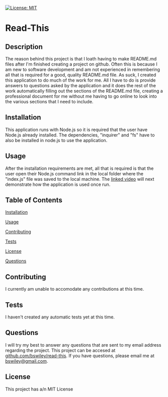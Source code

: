 [![License: MIT](https://img.shields.io/badge/License-MIT-yellow.svg)](https://opensource.org/licenses/MIT)



# Read-This

## Description
The reason behind this project is that I loath having to make README.md files after I'm finished creating a project on github. Often this is because I am new to software development and am not experienced in remembering all that is required for a good, quality README.md file. As suck, I created this application to do much of the work for me. All I have to do is provide answers to questions asked by the application and it does the rest of the work automatically filling out the sections of the README.md file, creating a professional document for me without me having to go online to look into the various sections that I need to include.

## Installation
This application runs with Node.js so it is required that the user have Node.js already installed.  The dependencies, "inquirer" and "fs"  have to also be installed in node.js to use the application.

## Usage
After the installation requirements are met, all that is required is that the user open their Node.js command link in the local folder where the "index.js" file was saved to the local machine.  The [linked video](./video.webm) will next demonstrate how the application is used once run. 


## Table of Contents

[Installation](#Installation)

[Usage](#Usage)

[Contributing](#Contributing)

[Tests](#Tests)

[License](#License)

[Questions](#Questions)

## Contributing
I currently am unable to accomodate any contributions at this time. 

## Tests
I haven't created any automatic tests yet at this time. 

## Questions
I will try my best to answer any questions that are sent to my email address regarding the project.  This project can be accesed at [github.com/bswiley/read-this](https://github.com/bswiley/read-this).  If you have questions, please email me at bswiley@gmail.com.
## License
This project has a/n MIT License
